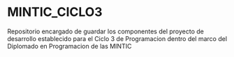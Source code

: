 # MINTIC_CICLO3
Repositorio encargado de guardar los componentes del proyecto de desarrollo establecido para el Ciclo 3 de Programacion dentro del marco del Diplomado en Programacion de las MINTIC
